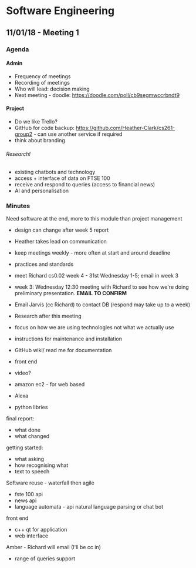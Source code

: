 
# Software Engineering
## 11/01/18 - Meeting 1
### Agenda
#### Admin
- Frequency of meetings
- Recording of meetings
- Who will lead: decision making
- Next meeting - doodle: https://doodle.com/poll/cb9segmwccrbndt9

#### Project
- Do we like Trello?
- GitHub for code backup: https://github.com/Heather-Clark/cs261-group2 - can use another service if required
- think about branding

###### Research!
- existing chatbots and technology
- access + interface of data on FTSE 100
- receive and respond to queries (access to financial news)
- AI and personalisation

### Minutes
Need software at the end, more to this module than project management

- design can change after week 5 report
- Heather takes lead on communication
- keep meetings weekly - more often at start and around deadline
- practices and standards
- meet Richard cs0.02 week 4 - 31st Wednesday 1-5; email in week 3
- week 3: Wednesday 12:30 meeting with Richard to see how we're doing preliminary presentation. **EMAIL TO CONFIRM**
- Email Jarvis (cc Richard) to contact DB (respond may take up to a week)
- Research after this meeting
- focus on how we are using technologies not what we actually use
- instructions for maintenance and installation
- GitHub wiki/ read me for documentation
- front end
- video?
- amazon ec2 - for web based

- Alexa
- python libries

final report:
- what done
- what changed

getting started:
- what asking
- how recognising what
- text to speech

Software reuse - waterfall
then agile
- fste 100 api
- news api
- language automata - api natural language parsing or chat bot

front end
- c++ qt for application
- web interface

Amber - Richard will email (I'll be cc in)


- range of queries support
